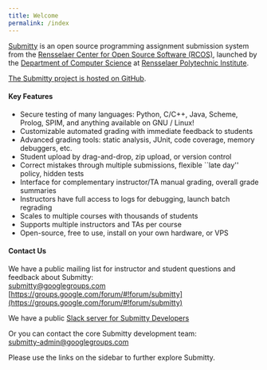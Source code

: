 ```yaml
---
title: Welcome
permalink: /index
---
```


[Submitty](http://submitty.org) is an open source programming
assignment submission system from the 
[Rensselaer Center for Open Source Software (RCOS)](https://rcos.io/), 
launched by the
[Department of Computer Science](http://www.cs.rpi.edu/) at
[Rensselaer Polytechnic Institute](http://www.rpi.edu/).

[The Submitty project is hosted on GitHub](https://github.com/Submitty/). 


#### Key Features

*  Secure testing of many languages: Python, C/C++, Java, Scheme, Prolog, SPIM, and anything available on GNU / Linux!
*  Customizable automated grading with immediate feedback to students
*  Advanced grading tools: static analysis, JUnit, code coverage, memory debuggers, etc.
*  Student upload by drag-and-drop, zip upload, or version control
*  Correct mistakes through multiple submissions, flexible ``late day'' policy, hidden tests
*  Interface for complementary instructor/TA manual grading, overall grade summaries 
*  Instructors have full access to logs for debugging, launch batch regrading
*  Scales to multiple courses with thousands of students
*  Supports multiple instructors and TAs per course
*  Open-source, free to use, install on your own hardware, or VPS

#### Contact Us


We have a public mailing list for instructor and student questions and feedback about Submitty:  
[submitty@googlegroups.com](mailto:submitty@googlegroups.com)  
[https://groups.google.com/forum/#!forum/submitty](https://groups.google.com/forum/#!forum/submitty)


We have a public [Slack server for Submitty Developers](https://join.slack.com/t/submitty/shared_invite/enQtMzE1NzgyMzUzNzI5LWNkNjUzYmZjOWJkNzdlM2QzNTM3MGYwNmQwMzQ3NjAwODUwYjI4MTRlZDNjZTFlMTk4ZjUzN2MxNzRjNDIwZTU)


Or you can contact the core Submitty development team:  
[submitty-admin@googlegroups.com](mailto:submitty-admin@googlegroups.com)  


Please use the links on the sidebar to further explore Submitty.